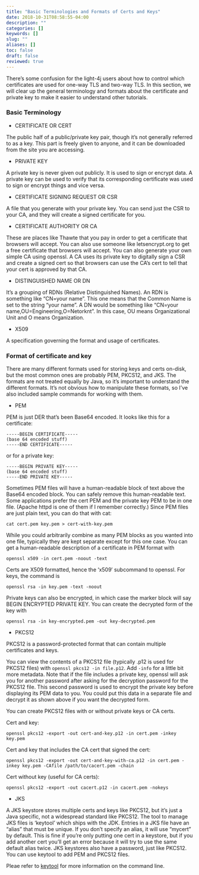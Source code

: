 ```yaml
---
title: "Basic Terminologies and Formats of Certs and Keys"
date: 2018-10-31T08:58:55-04:00
description: ""
categories: []
keywords: []
slug: ""
aliases: []
toc: false
draft: false
reviewed: true
---
```


There’s some confusion for the light-4j users about how to control which certificates are used for one-way TLS and two-way TLS. In this section, we will clear up the general terminology and formats about the certificate and private key to make it easier to understand other tutorials. 

### Basic Terminology

- CERTIFICATE OR CERT

The public half of a public/private key pair, though it’s not generally referred to as a key. This part is freely given to anyone, and it can be downloaded from the site you are accessing.

- PRIVATE KEY

A private key is never given out publicly. It is used to sign or encrypt data. A private key can be used to verify that its corresponding certificate was used to sign or encrypt things and vice versa.

- CERTIFICATE SIGNING REQUEST OR CSR

A file that you generate with your private key. You can send just the CSR to your CA, and they will create a signed certificate for you.

- CERTIFICATE AUTHORITY OR CA

These are places like Thawte that you pay in order to get a certificate that browsers will accept. You can also use someone like letsencrypt.org to get a free certificate that browsers will accept. You can also generate your own simple CA using openssl. A CA uses its private key to digitally sign a CSR and create a signed cert so that browsers can use the CA’s cert to tell that your cert is approved by that CA.

- DISTINGUISHED NAME OR DN

It’s a grouping of RDNs (Relative Distinguished Names). An RDN is something like “CN=your name”. This one means that the Common Name is set to the string “your name”. A DN would be something like “CN=your name,OU=Engineering,O=Netorknt”. In this case, OU means Organizational Unit and O means Organization.

- X509

A specification governing the format and usage of certificates.

### Format of certificate and key

There are many different formats used for storing keys and certs on-disk, but the most common ones are probably PEM, PKCS12, and JKS. The formats are not treated equally by Java, so it’s important to understand the different formats. It’s not obvious how to manipulate these formats, so I’ve also included sample commands for working with them.

- PEM

PEM is just DER that’s been Base64 encoded. It looks like this for a certificate:

```
-----BEGIN CERTIFICATE-----
(base 64 encoded stuff)
-----END CERTIFICATE-----

```

or for a private key:

```
-----BEGIN PRIVATE KEY-----
(base 64 encoded stuff)
-----END PRIVATE KEY-----
```

Sometimes PEM files will have a human-readable block of text above the Base64 encoded block. You can safely remove this human-readable text. Some applications prefer the cert PEM and the private key PEM to be in one file. (Apache httpd is one of them if I remember correctly.) Since PEM files are just plain text, you can do that with cat: 

```
cat cert.pem key.pem > cert-with-key.pem
```

While you could arbitrarily combine as many PEM blocks as you wanted into one file, typically they are kept separate except for this one case. You can get a human-readable description of a certificate in PEM format with 

```
openssl x509 -in cert.pem -noout -text
```
Certs are X509 formatted, hence the ‘x509′ subcommand to openssl. For keys, the command is 

```
openssl rsa -in key.pem -text -noout
```

Private keys can also be encrypted, in which case the marker block will say BEGIN ENCRYPTED PRIVATE KEY. You can create the decrypted form of the key with 

```
openssl rsa -in key-encrypted.pem -out key-decrypted.pem
```

- PKCS12

PKCS12 is a password-protected format that can contain multiple certificates and keys.

You can view the contents of a PKCS12 file (typically .p12 is used for PKCS12 files) with `openssl pkcs12 -in file.p12`. Add `-info` for a little bit more metadata. Note that if the file includes a private key, openssl will ask you for another password after asking for the decryption password for the PKCS12 file. This second password is used to encrypt the private key before displaying its PEM data to you. You could put this data in a separate file and decrypt it as shown above if you want the decrypted form.

You can create PKCS12 files with or without private keys or CA certs.

Cert and key: 
```
openssl pkcs12 -export -out cert-and-key.p12 -in cert.pem -inkey key.pem
```
Cert and key that includes the CA cert that signed the cert: 
```
openssl pkcs12 -export -out cert-and-key-with-ca.p12 -in cert.pem -inkey key.pem -CAfile /path/to/cacert.pem -chain
```
Cert without key (useful for CA certs): 
```
openssl pkcs12 -export -out cacert.p12 -in cacert.pem -nokeys
```

- JKS

A JKS keystore stores multiple certs and keys like PKCS12, but it’s just a Java specific, not a widespread standard like PKCS12. The tool to manage JKS files is ‘keytool’ which ships with the JDK. Entries in a JKS file have an “alias” that must be unique. If you don’t specify an alias, it will use “mycert” by default. This is fine if you’re only putting one cert in a keystore, but if you add another cert you’ll get an error because it will try to use the same default alias twice. JKS keystores also have a password, just like PKCS12. You can use keytool to add PEM and PKCS12 files.

Pleae refer to [keytool] for more information on the command line.

[keytool]: /tool/keytool/